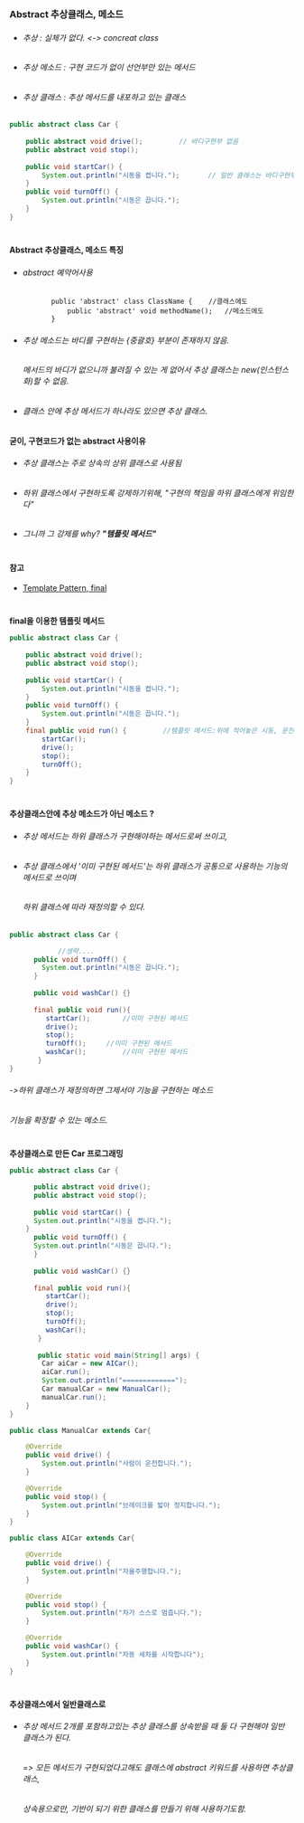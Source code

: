 ### Abstract 추상클래스, 메소드 
* ###### 추상 : 실체가 없다. <-> concreat class
* ###### 추상 메소드 : 구현 코드가 없이 선언부만 있는 메서드 
* ###### 추상 클래스 : 추상 메서드를 내포하고 있는 클래스
```java    
public abstract class Car {
	
	public abstract void drive();         // 바디구현부 없음 
	public abstract void stop();
	
	public void startCar() {
		System.out.println("시동을 켭니다.");       // 일반 클래스는 바디구현부 존재
	}
	public void turnOff() {
		System.out.println("시동은 끕니다.");
	}
}
``` 
#
**Abstract 추상클래스, 메소드 특징**
* ###### abstract 예약어사용  
             
             public 'abstract' class ClassName {	//클래스에도 
                 public 'abstract' void methodName();   //메소드에도
             }
* ###### 추상 메소드는 바디를 구현하는 {중괄호} 부분이 존재하지 않음. 
  ###### 메서드의 바디가 없으니까 불려질 수 있는 게 없어서 추상 클래스는 new(인스턴스화)할 수 없음.
* ###### 클래스 안에 추상 메서드가 하나라도 있으면 추상 클래스.   

 
**굳이, 구현코드가 없는 abstract 사용이유**
* ###### 추상 클래스는 주로 상속의 상위 클래스로 사용됨
* ###### 하위 클래스에서 구현하도록 강제하기위해, "구현의 책임을 하위 클래스에게 위임한다"
* ###### 그니까 그 강제를 why? **"템플릿 메서드"**
#
#### 참고
* [Template Pattern, final](https://github.com/6161990/TIL/blob/main/DesignPattern/Template%20Pattern.md)
#
 **final을 이용한 템플릿 메서드**
```java    
public abstract class Car {
	
	public abstract void drive();        
	public abstract void stop();
	
	public void startCar() {
		System.out.println("시동을 켭니다.");      
	}
	public void turnOff() {
		System.out.println("시동은 끕니다.");
	}
	final public void run() {         //템플릿 메서드:위에 적어놓은 시동, 운전, 정지, 시동끄기의 로직을 정의해놓기 
		startCar();
		drive();	
		stop();
		turnOff();
	}
}
``` 
#
**추상클래스안에 추상 메소드가 아닌 메소드 ?**
* ###### 추상 메서드는 하위 클래스가 구현해야하는 메서드로써 쓰이고, 
* ###### 추상 클래스에서 '이미 구현된 메서드'는 하위 클래스가 공통으로 사용하는 기능의 메서드로 쓰이며 
  ###### 하위 클래스에 따라 재정의할 수 있다. 
```java    
public abstract class Car {

            //생략....
      public void turnOff() {
		System.out.println("시동은 끕니다."); 
      }
      
      public void washCar() {}			
      
      final public void run(){
         startCar();		//이미 구현된 메서드
         drive();
         stop();
         turnOff();		//이미 구현된 메서드
         washCar(); 		//이미 구현된 메서드
       }
}
``` 
###### ->하위 클래스가 재정의하면 그제서야 기능을 구현하는 메소드
###### 기능을 확장할 수 있는 메소드. 
#
**추상클래스로 만든 Car 프로그래밍**
```java    
public abstract class Car {

      public abstract void drive();
      public abstract void stop();
	
      public void startCar() {
	  System.out.println("시동을 켭니다.");
	}
      public void turnOff() {
	  System.out.println("시동은 끕니다."); 
      }
      
      public void washCar() {}			
      
      final public void run(){
         startCar();		
         drive();
         stop();
         turnOff();		
         washCar(); 		
       }
       
       public static void main(String[] args) {
		Car aiCar = new AICar();
		aiCar.run();
		System.out.println("=============");
		Car manualCar = new ManualCar();
		manualCar.run();
	}
}
```
```java
public class ManualCar extends Car{

	@Override
	public void drive() {
	    System.out.println("사람이 운전합니다.");
	}

	@Override
	public void stop() {
	    System.out.println("브레이크를 밟아 정지합니다.");		
	}
}
```
```java
public class AICar extends Car{

	@Override
	public void drive() {
	    System.out.println("자율주행합니다.");
	}

	@Override
	public void stop() {
	    System.out.println("차가 스스로 멈춥니다.");
	}

	@Override
	public void washCar() {
	    System.out.println("자동 세차를 시작합니다");
	}
}
```
#
**추상클래스에서 일반클래스로**
* ###### 추상 메서드 2개를 포함하고있는 추상 클래스를 상속받을 때 둘 다 구현해야 일반 클래스가 된다. 
  ###### => 모든 메서드가 구현되었다고해도 클래스에 abstract 키워드를 사용하면 추상클래스,
  ######    상속용으로만, 기반이 되기 위한 클래스를 만들기 위해 사용하기도함.
